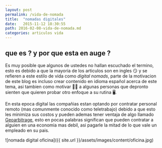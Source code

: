 ```yaml
---
layout: post
permalink: /vida-de-nomada
title:  "nomadas digitales"
date:   2015-11-12 18:30:55
path: 2016-02-08-vida-de-nomada.md
categories: articulos vida
---
```

## que es ? y por que esta en auge ?

Es muy posible que algunos de ustedes no hallan escuchado el termino, esto es debido a que la mayoria de los articulos son en ingles 😏  y se refieren 
a este estilo de vida como *digital nomads*, parte de la motivacion de este blog es incluso crear contenido en idioma español acerca de este tema,
asi tambien como motivar 💪🏻 a algunas personas que depronto sienten que quieren probar otro enfoque a su rutina 🖥.

En esta epoca digital las compañias estan optando por contratar personal remoto (mas comunmente conocido como teletrabajo) debido a que esto les
minimiza sus costos y pueden ademas tener ventaja de algo llamado [Geoarbitrage](https://altlifehack.wordpress.com/2009/06/15/introduction-to-geoarbitrage/),
esto en pocas palabras significan que pueden contratar a alguien en una economia mas debil, asi pagarle la mitad de lo que vale un empleado en su pais.

![nomada digital oficina]({{ site.url }}/assets/images/content/oficina.jpg)

